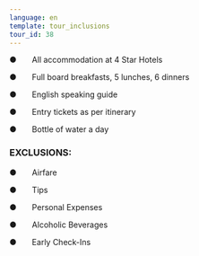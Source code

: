 ```yaml
---
language: en
template: tour_inclusions
tour_id: 38
---
```

●       All accommodation at 4 Star Hotels

●       Full board breakfasts, 5 lunches, 6 dinners

●       English speaking guide

●       Entry tickets as per itinerary

●       Bottle of water a day


### EXCLUSIONS:


●       Airfare

●       Tips

●       Personal Expenses

●       Alcoholic Beverages

●       Early Check-Ins